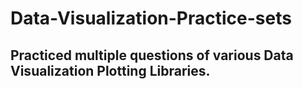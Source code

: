 # Data-Visualization-Practice-sets
## Practiced multiple questions of various Data Visualization Plotting Libraries.
